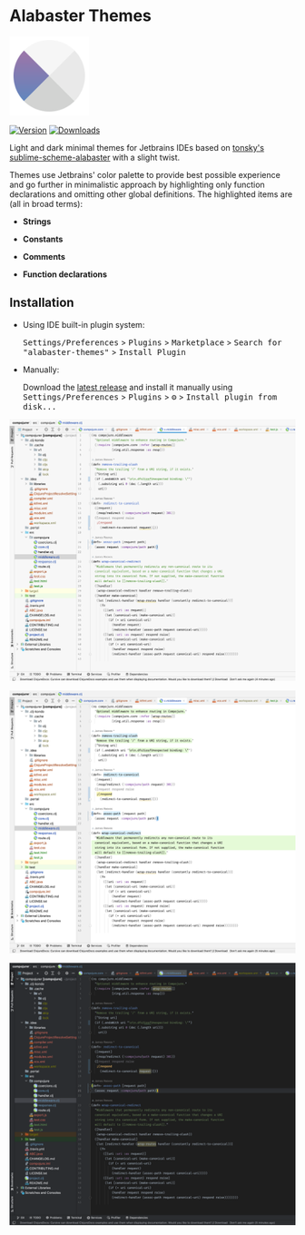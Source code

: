 # Alabaster Themes

<img src="./src/main/resources/META-INF/pluginIcon.svg" width="140">

<!-- ![Build](https://github.com/vlnabatov/alabaster-theme/workflows/Build/badge.svg) -->

[![Version](https://img.shields.io/jetbrains/plugin/v/20748-alabaster-themes.svg)](https://plugins.jetbrains.com/plugin/20748-alabaster-themes)
[![Downloads](https://img.shields.io/jetbrains/plugin/d/20748-alabaster-themes.svg)](https://plugins.jetbrains.com/plugin/20748-alabaster-themes)

<!-- Plugin description -->

Light and dark minimal themes for Jetbrains IDEs based on [tonsky's sublime-scheme-alabaster](https://github.com/tonsky/sublime-scheme-alabaster) with a slight twist.

Themes use Jetbrains' color palette to provide best possible experience and go further in minimalistic approach by highlighting only function declarations and omitting other global definitions. The highlighted items are (all in broad terms):

- **Strings**

- **Constants**

- **Comments**

- **Function declarations**

<!-- Plugin description end -->

## Installation

- [](https://)Using IDE built-in plugin system:

  <kbd>Settings/Preferences</kbd> > <kbd>Plugins</kbd> > <kbd>Marketplace</kbd> > <kbd>Search for "alabaster-themes"</kbd> >
  <kbd>Install Plugin</kbd>
- Manually:

  Download the [latest release](https://github.com/vlnabatov/alabaster-theme/releases) and install it manually using
  <kbd>Settings/Preferences</kbd> > <kbd>Plugins</kbd> > <kbd>⚙️</kbd> > <kbd>Install plugin from disk...</kbd>

![screenshot](screenshot.png)

![screenshot-bg](screenshot-bg.png)

![screenshot-dark](screenshot-dark.png)
